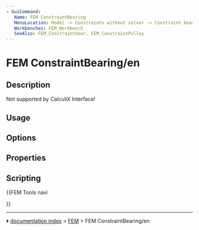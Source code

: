 ```yaml
---
- GuiCommand:
   Name: FEM ConstraintBearing
   MenuLocation: Model -> Constraints without solver -> Constraint bearing
   Workbenches: FEM_Workbench
   SeeAlso: FEM_ConstraintGear, FEM_ConstraintPulley
---
```


# FEM ConstraintBearing/en

## Description

Not supported by CalculiX Interface!

## Usage

## Options

## Properties

## Scripting





{{FEM Tools navi

}}



---
⏵ [documentation index](../README.md) > [FEM](Category_FEM.md) > FEM ConstraintBearing/en
